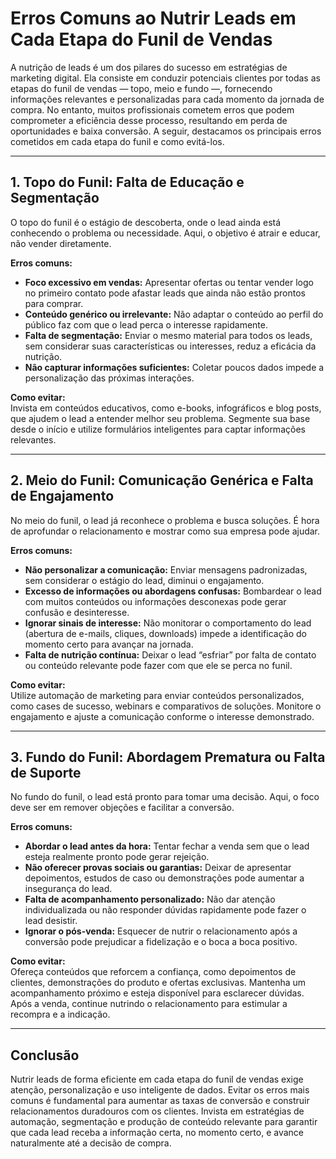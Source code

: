 # Erros Comuns ao Nutrir Leads em Cada Etapa do Funil de Vendas

A nutrição de leads é um dos pilares do sucesso em estratégias de marketing digital. Ela consiste em conduzir potenciais clientes por todas as etapas do funil de vendas — topo, meio e fundo —, fornecendo informações relevantes e personalizadas para cada momento da jornada de compra. No entanto, muitos profissionais cometem erros que podem comprometer a eficiência desse processo, resultando em perda de oportunidades e baixa conversão. A seguir, destacamos os principais erros cometidos em cada etapa do funil e como evitá-los.

---

## 1. Topo do Funil: Falta de Educação e Segmentação

O topo do funil é o estágio de descoberta, onde o lead ainda está conhecendo o problema ou necessidade. Aqui, o objetivo é atrair e educar, não vender diretamente.

**Erros comuns:**

- **Foco excessivo em vendas:** Apresentar ofertas ou tentar vender logo no primeiro contato pode afastar leads que ainda não estão prontos para comprar.
- **Conteúdo genérico ou irrelevante:** Não adaptar o conteúdo ao perfil do público faz com que o lead perca o interesse rapidamente.
- **Falta de segmentação:** Enviar o mesmo material para todos os leads, sem considerar suas características ou interesses, reduz a eficácia da nutrição.
- **Não capturar informações suficientes:** Coletar poucos dados impede a personalização das próximas interações.

**Como evitar:**  
Invista em conteúdos educativos, como e-books, infográficos e blog posts, que ajudem o lead a entender melhor seu problema. Segmente sua base desde o início e utilize formulários inteligentes para captar informações relevantes.

---

## 2. Meio do Funil: Comunicação Genérica e Falta de Engajamento

No meio do funil, o lead já reconhece o problema e busca soluções. É hora de aprofundar o relacionamento e mostrar como sua empresa pode ajudar.

**Erros comuns:**

- **Não personalizar a comunicação:** Enviar mensagens padronizadas, sem considerar o estágio do lead, diminui o engajamento.
- **Excesso de informações ou abordagens confusas:** Bombardear o lead com muitos conteúdos ou informações desconexas pode gerar confusão e desinteresse.
- **Ignorar sinais de interesse:** Não monitorar o comportamento do lead (abertura de e-mails, cliques, downloads) impede a identificação do momento certo para avançar na jornada.
- **Falta de nutrição contínua:** Deixar o lead “esfriar” por falta de contato ou conteúdo relevante pode fazer com que ele se perca no funil.

**Como evitar:**  
Utilize automação de marketing para enviar conteúdos personalizados, como cases de sucesso, webinars e comparativos de soluções. Monitore o engajamento e ajuste a comunicação conforme o interesse demonstrado.

---

## 3. Fundo do Funil: Abordagem Prematura ou Falta de Suporte

No fundo do funil, o lead está pronto para tomar uma decisão. Aqui, o foco deve ser em remover objeções e facilitar a conversão.

**Erros comuns:**

- **Abordar o lead antes da hora:** Tentar fechar a venda sem que o lead esteja realmente pronto pode gerar rejeição.
- **Não oferecer provas sociais ou garantias:** Deixar de apresentar depoimentos, estudos de caso ou demonstrações pode aumentar a insegurança do lead.
- **Falta de acompanhamento personalizado:** Não dar atenção individualizada ou não responder dúvidas rapidamente pode fazer o lead desistir.
- **Ignorar o pós-venda:** Esquecer de nutrir o relacionamento após a conversão pode prejudicar a fidelização e o boca a boca positivo.

**Como evitar:**  
Ofereça conteúdos que reforcem a confiança, como depoimentos de clientes, demonstrações do produto e ofertas exclusivas. Mantenha um acompanhamento próximo e esteja disponível para esclarecer dúvidas. Após a venda, continue nutrindo o relacionamento para estimular a recompra e a indicação.

---

## Conclusão

Nutrir leads de forma eficiente em cada etapa do funil de vendas exige atenção, personalização e uso inteligente de dados. Evitar os erros mais comuns é fundamental para aumentar as taxas de conversão e construir relacionamentos duradouros com os clientes. Invista em estratégias de automação, segmentação e produção de conteúdo relevante para garantir que cada lead receba a informação certa, no momento certo, e avance naturalmente até a decisão de compra.